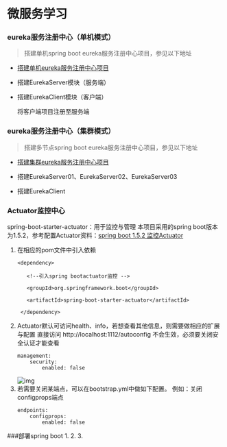 # 微服务学习

### eureka服务注册中心（单机模式）

   > 搭建单机spring boot eureka服务注册中心项目，参见以下地址
    
   - [搭建单机eureka服务注册中心项目](https://blog.csdn.net/qq_28143647/article/details/79473294)
   
   - 搭建EurekaServer模块（服务端）
   
   - 搭建EurekaClient模块（客户端）
   
     将客户端项目注册至服务端

### eureka服务注册中心（集群模式）
   > 搭建多节点spring boot eureka服务注册中心项目，参见以下地址
   
   - [搭建集群eureka服务注册中心项目](https://blog.csdn.net/qq_28143647/article/details/79473294)
   
   - 搭建EurekaServer01、EurekaServer02、EurekaServer03
   
   - 搭建EurekaClient
   
### Actuator监控中心
   spring-boot-starter-actuator：用于监控与管理
   本项目采用的spring boot版本为1.5.2，参考配置Actuator资料：[spring boot 1.5.2 监控Actuator](https://blog.51cto.com/wyait/1970021?utm_source=oschina-app)
   1. 在相应的pom文件中引入依赖
        ```
        <dependency>
   
           <!--引入spring bootactuator监控 -->
   
           <groupId>org.springframework.boot</groupId>
   
           <artifactId>spring-boot-starter-actuator</artifactId>
   
         </dependency>
        ```
   2. Actuator默认可访问health、info，若想查看其他信息，则需要做相应的扩展与配置
        直接访问 http://localhost:1112/autoconfig 不会生效，必须要关闭安全认证才能查看
        ```
        management: 
            security: 
                enabled: false
        ```
        ![img](https://s5.51cto.com/wyfs02/M00/07/C5/wKiom1nPUQKRRM0cAACQVsG7AC0839.png)
   3. 若需要关闭某端点，可以在bootstrap.yml中做如下配置。
        例如：关闭configprops端点
        ```
        endpoints:
            configprops:
                enabled: false
        ```
 ###部署spring boot
    1. 
    2.
    3. 

